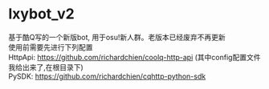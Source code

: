 # lxybot_v2
基于酷Q写的一个新版bot, 用于osu!新人群。老版本已经废弃不再更新  
使用前需要先进行下列配置  
HttpApi: https://github.com/richardchien/coolq-http-api (其中config配置文件我给出来了,在根目录下)  
PySDK: https://github.com/richardchien/cqhttp-python-sdk  

